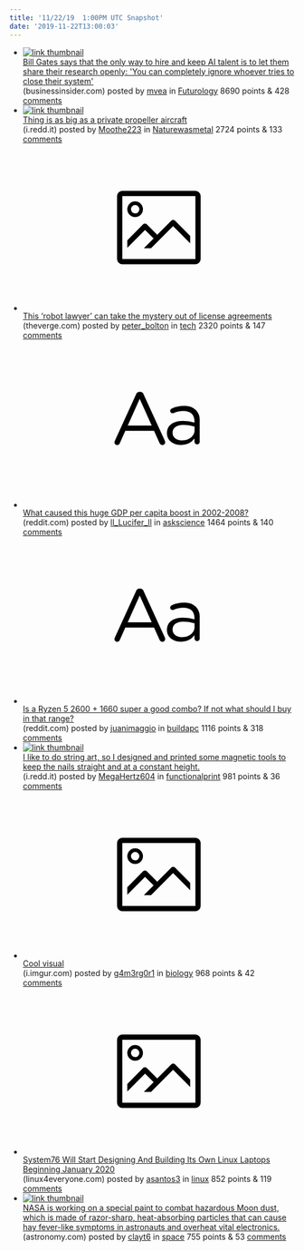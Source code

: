 ```yaml
---
title: '11/22/19  1:00PM UTC Snapshot'
date: '2019-11-22T13:00:03'
---
```

<ul>
<li><a href='https://www.businessinsider.com/bill-gates-microsoft-china-open-ai-research-2019-11'><img src='https://b.thumbs.redditmedia.com/SRx7iTIJGIcFLMxzyZlzHkFseLxq5286kOihHqVwUfE.jpg' alt='link thumbnail'></a><div><div class='linkTitle'><a href='https://www.businessinsider.com/bill-gates-microsoft-china-open-ai-research-2019-11'>Bill Gates says that the only way to hire and keep AI talent is to let them share their research openly: 'You can completely ignore whoever tries to close their system'</a></div>(businessinsider.com) posted by <a href='https://www.reddit.com/user/mvea'>mvea</a> in <a href='https://www.reddit.com/r/Futurology'>Futurology</a> 8690 points & 428 <a href='https://www.reddit.com/r/Futurology/comments/dzsu41/bill_gates_says_that_the_only_way_to_hire_and/'>comments</a></div></li>

<li><a href='https://i.redd.it/ayrpr2jr73041.jpg'><img src='https://b.thumbs.redditmedia.com/3qy-Ia-UhBVbG-o0b--aPuB1i3wWugq_f1DDfsViubA.jpg' alt='link thumbnail'></a><div><div class='linkTitle'><a href='https://i.redd.it/ayrpr2jr73041.jpg'>Thing is as big as a private propeller aircraft</a></div>(i.redd.it) posted by <a href='https://www.reddit.com/user/Moothe223'>Moothe223</a> in <a href='https://www.reddit.com/r/Naturewasmetal'>Naturewasmetal</a> 2724 points & 133 <a href='https://www.reddit.com/r/Naturewasmetal/comments/dzo1mz/thing_is_as_big_as_a_private_propeller_aircraft/'>comments</a></div></li>

<li><a href='https://www.theverge.com/2019/11/20/20973830/robot-lawyer-donotpay-ai-startup-license-agreements-sign-arbitration-clauses'><svg version='1.1' viewBox='-34 -14 104 64' preserveAspectRatio='xMidYMid meet' xmlns='http://www.w3.org/2000/svg' xmlns:xlink='http://www.w3.org/1999/xlink'>
    <title>link thumbnail</title>
    <path d='M32,4H4A2,2,0,0,0,2,6V30a2,2,0,0,0,2,2H32a2,2,0,0,0,2-2V6A2,2,0,0,0,32,4ZM4,30V6H32V30Z'></path>
    <path d='M8.92,14a3,3,0,1,0-3-3A3,3,0,0,0,8.92,14Zm0-4.6A1.6,1.6,0,1,1,7.33,11,1.6,1.6,0,0,1,8.92,9.41Z'></path>
    <path d='M22.78,15.37l-5.4,5.4-4-4a1,1,0,0,0-1.41,0L5.92,22.9v2.83l6.79-6.79L16,22.18l-3.75,3.75H15l8.45-8.45L30,24V21.18l-5.81-5.81A1,1,0,0,0,22.78,15.37Z'></path>
</svg></a><div><div class='linkTitle'><a href='https://www.theverge.com/2019/11/20/20973830/robot-lawyer-donotpay-ai-startup-license-agreements-sign-arbitration-clauses'>This ‘robot lawyer’ can take the mystery out of license agreements</a></div>(theverge.com) posted by <a href='https://www.reddit.com/user/peter_bolton'>peter_bolton</a> in <a href='https://www.reddit.com/r/tech'>tech</a> 2320 points & 147 <a href='https://www.reddit.com/r/tech/comments/dzkxip/this_robot_lawyer_can_take_the_mystery_out_of/'>comments</a></div></li>

<li><a href='https://www.reddit.com/r/askscience/comments/dzs12v/what_caused_this_huge_gdp_per_capita_boost_in/'><svg version='1.1' viewBox='-34 -12 104 64' preserveAspectRatio='xMidYMid slice' xmlns='http://www.w3.org/2000/svg' xmlns:xlink='http://www.w3.org/1999/xlink'>
    <title>text link thumbnail</title>
    <path d='M12.19,8.84a1.45,1.45,0,0,0-1.4-1h-.12a1.46,1.46,0,0,0-1.42,1L1.14,26.56a1.29,1.29,0,0,0-.14.59,1,1,0,0,0,1,1,1.12,1.12,0,0,0,1.08-.77l2.08-4.65h11l2.08,4.59a1.24,1.24,0,0,0,1.12.83,1.08,1.08,0,0,0,1.08-1.08,1.64,1.64,0,0,0-.14-.57ZM6.08,20.71l4.59-10.22,4.6,10.22Z'>
    </path>
    <path d='M32.24,14.78A6.35,6.35,0,0,0,27.6,13.2a11.36,11.36,0,0,0-4.7,1,1,1,0,0,0-.58.89,1,1,0,0,0,.94.92,1.23,1.23,0,0,0,.39-.08,8.87,8.87,0,0,1,3.72-.81c2.7,0,4.28,1.33,4.28,3.92v.5a15.29,15.29,0,0,0-4.42-.61c-3.64,0-6.14,1.61-6.14,4.64v.05c0,2.95,2.7,4.48,5.37,4.48a6.29,6.29,0,0,0,5.19-2.48V26.9a1,1,0,0,0,1,1,1,1,0,0,0,1-1.06V19A5.71,5.71,0,0,0,32.24,14.78Zm-.56,7.7c0,2.28-2.17,3.89-4.81,3.89-1.94,0-3.61-1.06-3.61-2.86v-.06c0-1.8,1.5-3,4.2-3a15.2,15.2,0,0,1,4.22.61Z'>
    </path>
</svg></a><div><div class='linkTitle'><a href='https://www.reddit.com/r/askscience/comments/dzs12v/what_caused_this_huge_gdp_per_capita_boost_in/'>What caused this huge GDP per capita boost in 2002-2008?</a></div>(reddit.com) posted by <a href='https://www.reddit.com/user/ll_Lucifer_ll'>ll_Lucifer_ll</a> in <a href='https://www.reddit.com/r/askscience'>askscience</a> 1464 points & 140 <a href='https://www.reddit.com/r/askscience/comments/dzs12v/what_caused_this_huge_gdp_per_capita_boost_in/'>comments</a></div></li>

<li><a href='https://www.reddit.com/r/buildapc/comments/dzkioa/is_a_ryzen_5_2600_1660_super_a_good_combo_if_not/'><svg version='1.1' viewBox='-34 -12 104 64' preserveAspectRatio='xMidYMid slice' xmlns='http://www.w3.org/2000/svg' xmlns:xlink='http://www.w3.org/1999/xlink'>
    <title>text link thumbnail</title>
    <path d='M12.19,8.84a1.45,1.45,0,0,0-1.4-1h-.12a1.46,1.46,0,0,0-1.42,1L1.14,26.56a1.29,1.29,0,0,0-.14.59,1,1,0,0,0,1,1,1.12,1.12,0,0,0,1.08-.77l2.08-4.65h11l2.08,4.59a1.24,1.24,0,0,0,1.12.83,1.08,1.08,0,0,0,1.08-1.08,1.64,1.64,0,0,0-.14-.57ZM6.08,20.71l4.59-10.22,4.6,10.22Z'>
    </path>
    <path d='M32.24,14.78A6.35,6.35,0,0,0,27.6,13.2a11.36,11.36,0,0,0-4.7,1,1,1,0,0,0-.58.89,1,1,0,0,0,.94.92,1.23,1.23,0,0,0,.39-.08,8.87,8.87,0,0,1,3.72-.81c2.7,0,4.28,1.33,4.28,3.92v.5a15.29,15.29,0,0,0-4.42-.61c-3.64,0-6.14,1.61-6.14,4.64v.05c0,2.95,2.7,4.48,5.37,4.48a6.29,6.29,0,0,0,5.19-2.48V26.9a1,1,0,0,0,1,1,1,1,0,0,0,1-1.06V19A5.71,5.71,0,0,0,32.24,14.78Zm-.56,7.7c0,2.28-2.17,3.89-4.81,3.89-1.94,0-3.61-1.06-3.61-2.86v-.06c0-1.8,1.5-3,4.2-3a15.2,15.2,0,0,1,4.22.61Z'>
    </path>
</svg></a><div><div class='linkTitle'><a href='https://www.reddit.com/r/buildapc/comments/dzkioa/is_a_ryzen_5_2600_1660_super_a_good_combo_if_not/'>Is a Ryzen 5 2600 + 1660 super a good combo? If not what should I buy in that range?</a></div>(reddit.com) posted by <a href='https://www.reddit.com/user/juanimaggio'>juanimaggio</a> in <a href='https://www.reddit.com/r/buildapc'>buildapc</a> 1116 points & 318 <a href='https://www.reddit.com/r/buildapc/comments/dzkioa/is_a_ryzen_5_2600_1660_super_a_good_combo_if_not/'>comments</a></div></li>

<li><a href='https://i.redd.it/dv90hemk33041.jpg'><img src='https://b.thumbs.redditmedia.com/n9aLefd5mZbn_dCOxY6J1iuCMZ3YsP5WTa8XMWqS2OM.jpg' alt='link thumbnail'></a><div><div class='linkTitle'><a href='https://i.redd.it/dv90hemk33041.jpg'>I like to do string art, so I designed and printed some magnetic tools to keep the nails straight and at a constant height.</a></div>(i.redd.it) posted by <a href='https://www.reddit.com/user/MegaHertz604'>MegaHertz604</a> in <a href='https://www.reddit.com/r/functionalprint'>functionalprint</a> 981 points & 36 <a href='https://www.reddit.com/r/functionalprint/comments/dznpfb/i_like_to_do_string_art_so_i_designed_and_printed/'>comments</a></div></li>

<li><a href='https://i.imgur.com/pyn4BmY.gifv'><svg version='1.1' viewBox='-34 -14 104 64' preserveAspectRatio='xMidYMid meet' xmlns='http://www.w3.org/2000/svg' xmlns:xlink='http://www.w3.org/1999/xlink'>
    <title>link thumbnail</title>
    <path d='M32,4H4A2,2,0,0,0,2,6V30a2,2,0,0,0,2,2H32a2,2,0,0,0,2-2V6A2,2,0,0,0,32,4ZM4,30V6H32V30Z'></path>
    <path d='M8.92,14a3,3,0,1,0-3-3A3,3,0,0,0,8.92,14Zm0-4.6A1.6,1.6,0,1,1,7.33,11,1.6,1.6,0,0,1,8.92,9.41Z'></path>
    <path d='M22.78,15.37l-5.4,5.4-4-4a1,1,0,0,0-1.41,0L5.92,22.9v2.83l6.79-6.79L16,22.18l-3.75,3.75H15l8.45-8.45L30,24V21.18l-5.81-5.81A1,1,0,0,0,22.78,15.37Z'></path>
</svg></a><div><div class='linkTitle'><a href='https://i.imgur.com/pyn4BmY.gifv'>Cool visual</a></div>(i.imgur.com) posted by <a href='https://www.reddit.com/user/g4m3rg0r1'>g4m3rg0r1</a> in <a href='https://www.reddit.com/r/biology'>biology</a> 968 points & 42 <a href='https://www.reddit.com/r/biology/comments/dzlu11/cool_visual/'>comments</a></div></li>

<li><a href='https://www.linux4everyone.com/18-system76-superfan-special'><svg version='1.1' viewBox='-34 -14 104 64' preserveAspectRatio='xMidYMid meet' xmlns='http://www.w3.org/2000/svg' xmlns:xlink='http://www.w3.org/1999/xlink'>
    <title>link thumbnail</title>
    <path d='M32,4H4A2,2,0,0,0,2,6V30a2,2,0,0,0,2,2H32a2,2,0,0,0,2-2V6A2,2,0,0,0,32,4ZM4,30V6H32V30Z'></path>
    <path d='M8.92,14a3,3,0,1,0-3-3A3,3,0,0,0,8.92,14Zm0-4.6A1.6,1.6,0,1,1,7.33,11,1.6,1.6,0,0,1,8.92,9.41Z'></path>
    <path d='M22.78,15.37l-5.4,5.4-4-4a1,1,0,0,0-1.41,0L5.92,22.9v2.83l6.79-6.79L16,22.18l-3.75,3.75H15l8.45-8.45L30,24V21.18l-5.81-5.81A1,1,0,0,0,22.78,15.37Z'></path>
</svg></a><div><div class='linkTitle'><a href='https://www.linux4everyone.com/18-system76-superfan-special'>System76 Will Start Designing And Building Its Own Linux Laptops Beginning January 2020</a></div>(linux4everyone.com) posted by <a href='https://www.reddit.com/user/asantos3'>asantos3</a> in <a href='https://www.reddit.com/r/linux'>linux</a> 852 points & 119 <a href='https://www.reddit.com/r/linux/comments/dzsq8e/system76_will_start_designing_and_building_its/'>comments</a></div></li>

<li><a href='http://www.astronomy.com/news/2019/11/nasa-is-developing-a-lunar-dust-busting-paint'><img src='https://b.thumbs.redditmedia.com/ZZ5giL0VBrB5kOMu5icUS9d7VFw_wfXNuHmuzVyxZ2c.jpg' alt='link thumbnail'></a><div><div class='linkTitle'><a href='http://www.astronomy.com/news/2019/11/nasa-is-developing-a-lunar-dust-busting-paint'>NASA is working on a special paint to combat hazardous Moon dust, which is made of razor-sharp, heat-absorbing particles that can cause hay fever-like symptoms in astronauts and overheat vital electronics.</a></div>(astronomy.com) posted by <a href='https://www.reddit.com/user/clayt6'>clayt6</a> in <a href='https://www.reddit.com/r/space'>space</a> 755 points & 53 <a href='https://www.reddit.com/r/space/comments/dzlzgi/nasa_is_working_on_a_special_paint_to_combat/'>comments</a></div></li>

</ul>
